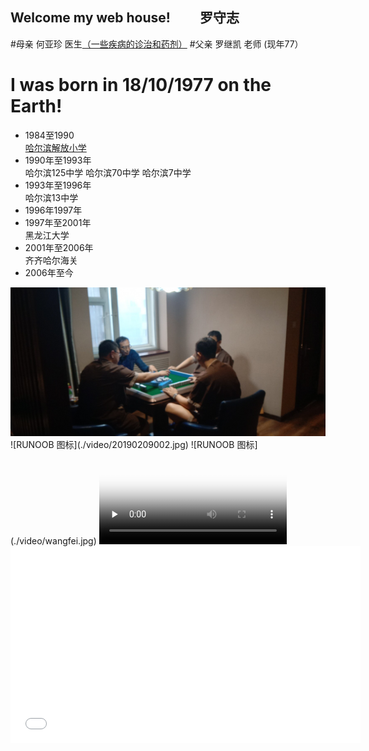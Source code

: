 ## Welcome  my web house! &emsp;&emsp;罗守志  
#母亲 何亚珍 医生<a href="https://deerowl.github.io/old-luo/jibingzhenzhi.html">（一些疾病的诊治和药剂）</a>
#父亲 罗继凯 老师 (现年77）
# I was born in 18/10/1977 on the Earth!
*  1984至1990  
<a href="https://deerowl.github.io/old-luo/jiefang.html">哈尔滨解放小学</a>
*  1990年至1993年  
哈尔滨125中学
哈尔滨70中学
哈尔滨7中学
*  1993年至1996年  
哈尔滨13中学  
*  1996年1997年
*  1997年至2001年  
黑龙江大学  
*  2001年至2006年  
齐齐哈尔海关  
*  2006年至今    
<img src="./video/20190209002.jpg" alt="together">  
 ![RUNOOB 图标](./video/20190209002.jpg)    
  ![RUNOOB 图标](./video/wangfei.jpg)  
  <video id="video" controls="" preload="none" poster="http://om2bks7xs.bkt.clouddn.com/2017-08-26-Markdown-Advance-Video.jpg">
  <source id="mp4" src="./video/20190209001.mp4" type="video/mp4">
  </video>  
<iframe width="560" height="315" src="./video/20190209003.mp4" frameborder="0" allowfullscreen></iframe>


